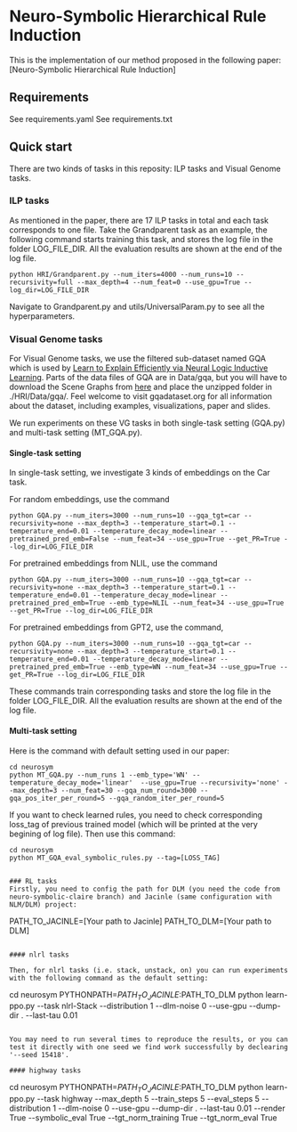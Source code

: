 # Neuro-Symbolic Hierarchical Rule Induction

This is the implementation of our method proposed in the following paper:
[Neuro-Symbolic Hierarchical Rule Induction]


## Requirements
See requirements.yaml
See requirements.txt

## Quick start
There are two kinds of tasks in this reposity: ILP tasks and Visual Genome tasks.

### ILP tasks
As mentioned in the paper, there are 17 ILP tasks in total and each task corresponds to one file.
Take the Grandparent task as an example, the following command starts training this task, and stores the log file in the folder LOG_FILE_DIR.
All the evaluation results are shown at the end of the log file.

```
python HRI/Grandparent.py --num_iters=4000 --num_runs=10 --recursivity=full --max_depth=4 --num_feat=0 --use_gpu=True --log_dir=LOG_FILE_DIR
```

Navigate to Grandparent.py and utils/UniversalParam.py to see all the hyperparameters.

### Visual Genome tasks
For Visual Genome tasks, we use the filtered sub-dataset named GQA which is used by [Learn to Explain Efficiently via Neural Logic Inductive Learning](https://openreview.net/forum?id=SJlh8CEYDB).
Parts of the data files of GQA are in Data/gqa, but you will have to download the Scene Graphs from [here](https://cs.stanford.edu/people/dorarad/gqa/download.html) and place the unzipped folder in ./HRI/Data/gqa/.
Feel welcome to visit gqadataset.org for all information about the dataset, including examples, visualizations, paper and slides. 

We run experiments on these VG tasks in both single-task setting (GQA.py) and multi-task setting (MT_GQA.py).

#### Single-task setting
In single-task setting, we investigate 3 kinds of embeddings on the Car task.

For random embeddings, use the command

```
python GQA.py --num_iters=3000 --num_runs=10 --gqa_tgt=car --recursivity=none --max_depth=3 --temperature_start=0.1 --temperature_end=0.01 --temperature_decay_mode=linear --pretrained_pred_emb=False --num_feat=34 --use_gpu=True --get_PR=True --log_dir=LOG_FILE_DIR
```

For pretrained embeddings from NLIL, use the command

```
python GQA.py --num_iters=3000 --num_runs=10 --gqa_tgt=car --recursivity=none --max_depth=3 --temperature_start=0.1 --temperature_end=0.01 --temperature_decay_mode=linear --pretrained_pred_emb=True --emb_type=NLIL --num_feat=34 --use_gpu=True --get_PR=True --log_dir=LOG_FILE_DIR
```

For pretrained embeddings from GPT2, use the command,

```
python GQA.py --num_iters=3000 --num_runs=10 --gqa_tgt=car --recursivity=none --max_depth=3 --temperature_start=0.1 --temperature_end=0.01 --temperature_decay_mode=linear --pretrained_pred_emb=True --emb_type=WN --num_feat=34 --use_gpu=True --get_PR=True --log_dir=LOG_FILE_DIR
```

These commands train corresponding tasks and store the log file in the folder LOG_FILE_DIR.
All the evaluation results are shown at the end of the log file. 

#### Multi-task setting



Here is the command with default setting used in our paper:

```
cd neurosym
python MT_GQA.py --num_runs 1 --emb_type='WN' --temperature_decay_mode='linear'  --use_gpu=True --recursivity='none' --max_depth=3 --num_feat=30 --gqa_num_round=3000 --gqa_pos_iter_per_round=5 --gqa_random_iter_per_round=5
```

If you want to check learned rules, you need to check corresponding loss_tag of previous trained model (which will be printed at the very begining of log file). Then use this command:

```
cd neurosym
python MT_GQA_eval_symbolic_rules.py --tag=[LOSS_TAG]


### RL tasks
Firstly, you need to config the path for DLM (you need the code from neuro-symbolic-claire branch) and Jacinle (same configuration with NLM/DLM) project:

```
PATH_TO_JACINLE=[Your path to Jacinle]
PATH_TO_DLM=[Your path to DLM]
```

#### nlrl tasks

Then, for nlrl tasks (i.e. stack, unstack, on) you can run experiments with the following command as the default setting: 

```
cd neurosym
PYTHONPATH=$PATH_TO_JACINLE:$PATH_TO_DLM python learn-ppo.py --task nlrl-Stack --distribution 1 --dlm-noise 0 --use-gpu --dump-dir . --last-tau 0.01
```

You may need to run several times to reproduce the results, or you can test it directly with one seed we find work successfully by declearing '--seed 15418'. 

#### highway tasks

```
cd neurosym
PYTHONPATH=$PATH_TO_JACINLE:$PATH_TO_DLM python learn-ppo.py --task highway --max_depth 5 --train_steps 5 --eval_steps 5 --distribution 1 --dlm-noise 0 --use-gpu --dump-dir . --last-tau 0.01 --render True --symbolic_eval True --tgt_norm_training True --tgt_norm_eval True
```


